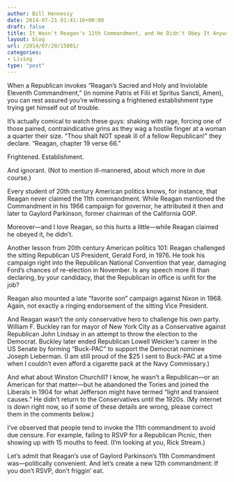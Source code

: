 ```yaml
---
author: Bill Hennessy
date: 2014-07-21 01:41:16+00:00
draft: false
title: It Wasn't Reagan's 11th Commandment, and He Didn't Obey It Anyway
layout: blog
url: /2014/07/20/15001/
categories:
- Living
type: "post"
---
```


When a Republican invokes “Reagan’s Sacred and Holy and Inviolable Eleventh Commandment,” (in nomine Patris et Filii et Spritus Sancti, Amen), you can rest assured you're witnessing a frightened establishment type trying get himself out of trouble.

It’s actually comical to watch these guys: shaking with rage, forcing one of those pained, contraindicative grins as they wag a hostile finger at a woman a quarter their size. “Thou shalt NOT speak ill of a fellow Republican!” they declare. “Reagan, chapter 19 verse 66.”

Frightened. Establishment.

And ignorant. (Not to mention ill-mannered, about which more in due course.)

Every student of 20th century American politics knows, for instance, that Reagan never claimed the 11th commandment. While Reagan mentioned the Commandment in his 1966 campaign for governor, he attributed it then and later to Gaylord Parkinson, former chairman of the California GOP.

Moreover—and I love Reagan, so this hurts a little—while Reagan claimed he obeyed it, he didn’t.

Another lesson from 20th century American politics 101: Reagan challenged the sitting Republican US President, Gerald Ford, in 1976. He took his campaign right into the Republican National Convention that year, damaging Ford’s chances of re-election in November. Is any speech more ill than declaring, by your candidacy, that the Republican in office is unfit for the job?

Reagan also mounted a late “favorite son” campaign against Nixon in 1968. Again, not exactly a ringing endorsement of the sitting Vice President.

And Reagan wasn’t the only conservative hero to challenge his own party. William F. Buckley ran for mayor of New York City as a Conservative against Republican John Lindsay in an attempt to throw the election to the Democrat. Buckley later ended Republican Lowell Weicker’s career in the US Senate by forming “Buck-PAC” to support the Democrat nominee Joseph Lieberman. (I am still proud of the $25 I sent to Buck-PAC at a time when I couldn’t even afford a cigarette pack at the Navy Commissary.)

And what about Winston Churchill? I know, he wasn’t a Republican—or an American for that matter—but he abandoned the Tories and joined the Liberals in 1904 for what Jefferson might have termed “light and transient causes.” He didn’t return to the Conservatives until the 1920s. (My internet is down right now, so if some of these details are wrong, please correct them in the comments below.)

I’ve observed that people tend to invoke the 11th commandment to avoid due censure. For example, failing to RSVP for a Republican Picnic, then showing up with 15 mouths to feed. (I’m looking at you, Rick Stream.)

Let’s admit that Reagan’s use of Gaylord Parkinson’s 11th Commandment was—politically convenient. And let’s create a new 12th commandment: If you don’t RSVP, don’t friggin’ eat.
